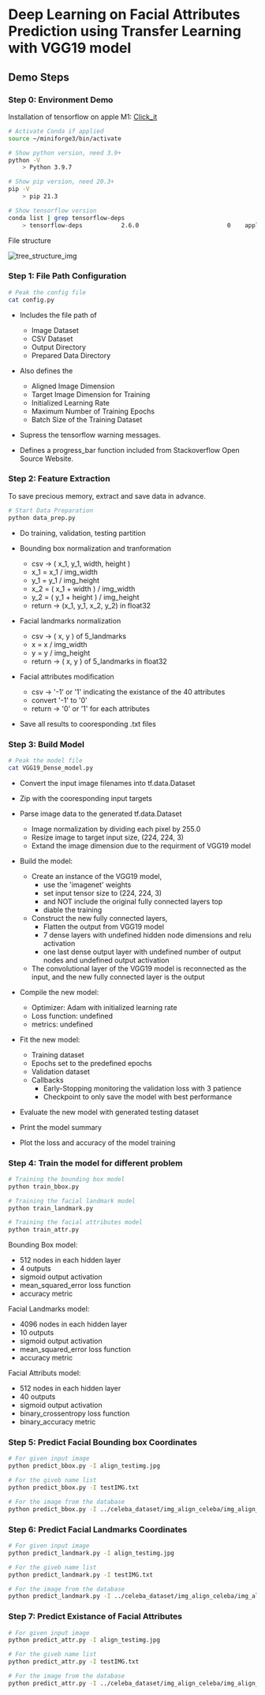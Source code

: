 # Deep Learning on Facial Attributes Prediction using Transfer Learning with VGG19 model

## Demo Steps

### Step 0: Environment Demo

Installation of tensorflow on apple M1: [Click_it](https://developer.apple.com/metal/tensorflow-plugin/ "Getting Started with tensorflow-metal PluggableDevice")

```sh
# Activate Conda if applied
source ~/miniforge3/bin/activate

# Show python version, need 3.9+
python -V
    > Python 3.9.7

# Show pip version, need 20.3+
pip -V
    > pip 21.3

# Show tensorflow version
conda list | grep tensorflow-deps
    > tensorflow-deps           2.6.0                         0    apple
```

File structure

![tree_structure_img](markdown_img/tree_structure_img.png)

### Step 1: File Path Configuration

```sh
# Peak the config file
cat config.py
```

- Includes the file path of 
    - Image Dataset 
    - CSV Dataset
    - Output Directory
    - Prepared Data Directory

- Also defines the 
    - Aligned Image Dimension
    - Target Image Dimension for Training
    - Initialized Learning Rate
    - Maximum Number of Training Epochs
    - Batch Size of the Training Dataset

- Supress the tensorflow warning messages.

- Defines a progress_bar function included from Stackoverflow Open Source Website.

### Step 2: Feature Extraction

To save precious memory, extract and save data in advance.

```sh
# Start Data Preparation
python data_prep.py
```

- Do training, validation, testing partition

- Bounding box normalization and tranformation
    - csv -> ( x_1, y_1, width, height )
    - x_1 = x_1 / img_width
    - y_1 = y_1 / img_height
    - x_2 = ( x_1 + width ) / img_width
    - y_2 = ( y_1 + height ) / img_height
    - return -> (x_1, y_1, x_2, y_2) in float32

- Facial landmarks normalization
    - csv -> ( x, y ) of 5_landmarks
    - x = x / img_width
    - y = y / img_height
    - return -> ( x, y ) of 5_landmarks in float32

- Facial attributes modification
    - csv -> '-1' or '1' indicating the existance of the 40 attributes
    - convert '-1' to '0'
    - return -> '0' or '1' for each attributes

- Save all results to cooresponding .txt files

### Step 3: Build Model

```sh
# Peak the model file
cat VGG19_Dense_model.py
```

- Convert the input image filenames into tf.data.Dataset

- Zip with the cooresponding input targets

- Parse image data to the generated tf.data.Dataset
    - Image normalization by dividing each pixel by 255.0
    - Resize image to target input size, (224, 224, 3)
    - Extand the image dimension due to the requirment of VGG19 model

- Build the model:
    - Create an instance of the VGG19 model,
        - use the 'imagenet' weights
        - set input tensor size to (224, 224, 3)
        - and NOT include the original fully connected layers top
        - diable the training
    - Construct the new fully connected layers,
        - Flatten the output from VGG19 model
        - 7 dense layers with undefined hidden node dimensions and relu activation
        - one last dense output layer with undefined number of output nodes and undefined output activation
    - The convolutional layer of the VGG19 model is reconnected as the input, and the new fully connected layer is the output

- Compile the new model:
    - Optimizer: Adam with initialized learning rate
    - Loss function: undefined
    - metrics: undefined

- Fit the new model:
    - Training dataset
    - Epochs set to the predefined epochs
    - Validation dataset
    - Callbacks
        - Early-Stopping monitoring the validation loss with 3 patience
        - Checkpoint to only save the model with best performance

- Evaluate the new model with generated testing dataset

- Print the model summary

- Plot the loss and accuracy of the model training

### Step 4: Train the model for different problem

```sh
# Training the bounding box model
python train_bbox.py

# Training the facial landmark model
python train_landmark.py

# Training the facial attributes model
python train_attr.py
```

Bounding Box model:
- 512 nodes in each hidden layer
- 4 outputs
- sigmoid output activation
- mean_squared_error loss function
- accuracy metric

Facial Landmarks model:
- 4096 nodes in each hidden layer
- 10 outputs
- sigmoid output activation
- mean_squared_error loss function
- accuracy metric

Facial Attributs model:
- 512 nodes in each hidden layer
- 40 outputs
- sigmoid output activation
- binary_crossentropy loss function
- binary_accuracy metric

### Step 5: Predict Facial Bounding box Coordinates

```sh
# For given input image
python predict_bbox.py -I align_testimg.jpg

# For the giveb name list
python predict_bbox.py -I testIMG.txt

# For the image from the database
python predict_bbox.py -I ../celeba_dataset/img_align_celeba/img_align_celeba/159902.jpg
```

### Step 6: Predict Facial Landmarks Coordinates

```sh
# For given input image
python predict_landmark.py -I align_testimg.jpg

# For the giveb name list
python predict_landmark.py -I testIMG.txt

# For the image from the database
python predict_landmark.py -I ../celeba_dataset/img_align_celeba/img_align_celeba/159902.jpg
```

### Step 7: Predict Existance of Facial Attributes

```sh
# For given input image
python predict_attr.py -I align_testimg.jpg

# For the giveb name list
python predict_attr.py -I testIMG.txt

# For the image from the database
python predict_attr.py -I ../celeba_dataset/img_align_celeba/img_align_celeba/159902.jpg
```